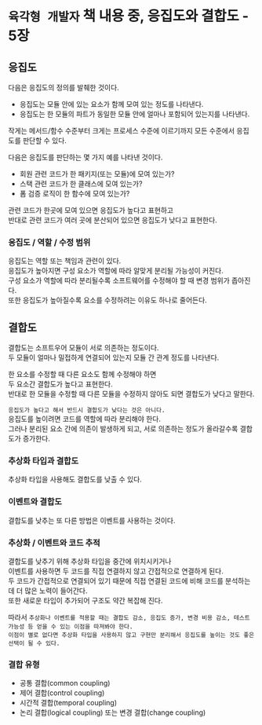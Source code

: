 # `육각형 개발자` 책 내용 중, 응집도와 결합도 - 5장

## 응집도

다음은 응집도의 정의를 발췌한 것이다.

- 응집도는 모듈 안에 있는 요소가 함께 모여 있는 정도를 나타낸다.
- 응집도는 한 모듈의 파트가 동일한 모듈 안에 얼마나 포함되어 있는지를 나타낸다.

작게는 메서드/함수 수준부터 크게는 프로세스 수준에 이르기까지 모든 수준에서 응집도를 판단할 수 있다.

다음은 응집도를 판단하는 몇 가지 예를 나타낸 것이다.

- 회원 관련 코드가 한 패키지(또는 모듈)에 모여 있는가?
- 스택 관련 코드가 한 클래스에 모여 있는가?
- 폼 검증 로직이 한 함수에 모여 있는가?

관련 코드가 한곳에 모여 있으면 응집도가 높다고 표현하고  
반대로 관련 코드가 여러 곳에 분산되어 있으면 응집도가 낮다고 표현한다.

### 응집도 / 역할 / 수정 범위

응집도는 역할 또는 책임과 관련이 있다.  
응집도가 높아지면 구성 요소가 역할에 따라 알맞게 분리될 가능성이 커진다.  
구성 요소가 역할에 따라 분리될수록 소프트웨어를 수정해야 할 때 변경 범위가 좁아진다.  
또한 응집도가 높아질수록 요소를 수정하려는 이유도 하나로 줄어든다.

## 결합도

결합도는 소프트우어 모듈이 서로 의존하는 정도이다.  
두 모듈이 얼마나 밀접하게 연결되어 있는지 모듈 간 관계 정도를 나타낸다.

한 요소를 수정할 때 다른 요소도 함께 수정해야 하면  
두 요소간 결합도가 높다고 표현한다.  
반대로 한 모듈을 수정할 때 다른 모듈을 수정하지 않아도 되면 결합도가 낮다고 말한다.

`응집도가 높다고 해서 반드시 결합도가 낮다는 것은 아니다.`  
응집도를 높이려면 코드를 역할에 따라 분리해야 한다.  
그러나 분리된 요소 간에 의존이 발생하게 되고, 서로 의존하는 정도가 올라갈수록 결합도가 증가한다.

### 추상화 타입과 결합도

추상화 타입을 사용해도 결합도를 낮출 수 있다.

### 이벤트와 결합도

결합도를 낮추는 또 다른 방법은 이벤트를 사용하는 것이다.

### 추상화 / 이벤트와 코드 추적

결합도를 낮추기 위해 추상화 타입을 중간에 위치시키거나  
이벤트를 사용하면 두 코드를 직접 연결하지 않고 간접적으로 연결하게 된다.  
두 코드가 간접적으로 연결되어 있기 때문에 직접 연결된 코드에 비해 코드를 분석하는 데 더 많은 노력이 들어간다.  
또한 새로운 타입이 추가되어 구조도 약간 복잡해 진다.

따라서 `추상화나 이벤트를 적용할 때는 결합도 감소, 응집도 증가, 변경 비용 감소, 테스트 가능성 등 얻을 수 있는 이점을 따져봐야 한다.`  
`이점이 별로 없다면 추상화 타입을 사용하지 않고 구현만 분리해서 응집도를 높이는 것도 좋은 선택이 될 수 있다.`

### 결합 유형

- 공통 결합(common coupling)
- 제어 결합(control coupling)
- 시간적 결합(temporal coupling)
- 논리 결합(logical coupling) 또는 변경 결합(change coupling)

